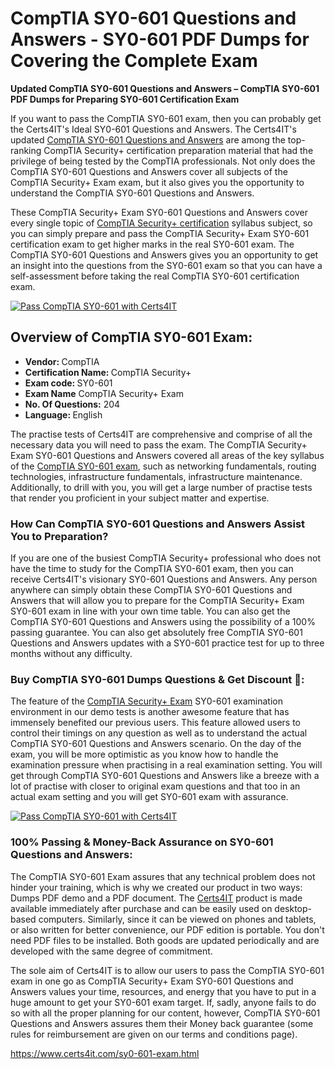  <h1>CompTIA SY0-601 <span class="exam_variation">Questions and Answers</span> - SY0-601 PDF Dumps for Covering the Complete Exam </h1>
                    <p><strong>Updated CompTIA SY0-601 <span class="exam_variation">Questions and Answers</span> – CompTIA SY0-601 PDF Dumps for Preparing SY0-601 Certification Exam</strong></p>
                 <p>If you want to pass the CompTIA SY0-601 exam, then you can probably get the Certs4IT's Ideal SY0-601 <span class="exam_variation">Questions and Answers</span>. The Certs4IT's updated 
                    <a href="https://www.certs4it.com/sy0-601-exam.html">CompTIA SY0-601 <span class="exam_variation">Questions and Answers</span></a> are among the top-ranking CompTIA Security+ certification preparation material that had the privilege of being tested by the 
                    CompTIA professionals. Not only does the CompTIA SY0-601 <span class="exam_variation">Questions and Answers</span> cover all subjects of the CompTIA Security+ Exam exam, but it 
                    also gives you the opportunity to understand the CompTIA SY0-601 <span class="exam_variation">Questions and Answers</span>.</p>
                    <p>These CompTIA Security+ Exam SY0-601 <span class="exam_variation">Questions and Answers</span> cover every single topic of <a href="https://www.certs4it.com/comptia-security-certification-exams.html">CompTIA Security+ certification</a> syllabus subject, 
                    so you can simply prepare and pass the CompTIA Security+ Exam SY0-601 certification exam to get higher marks in the 
                    real SY0-601 exam. The CompTIA SY0-601 <span class="exam_variation">Questions and Answers</span> gives you an opportunity to get an insight into the questions from the SY0-601 exam so that you can 
                    have a self-assessment before taking the real CompTIA SY0-601 certification exam.</p>
                  <p><a href="https://www.certs4it.com/sy0-601-exam.html"><img src="https://www.certs4it.com/images/get-now-100-guanteed-success-certs4it.png" class="postImage" alt="Pass CompTIA SY0-601 with Certs4IT"></a></p>
                 <h2>Overview of CompTIA SY0-601 Exam:</h2>
                    <ul>
                        <li><strong>Vendor: </strong> CompTIA</li>
                        <li><strong>Certification Name: </strong> CompTIA Security+</li>
                        <li><strong>Exam code: </strong> SY0-601</li>
                        <li><strong>Exam Name</strong> CompTIA Security+ Exam</li>
                        <li><strong>No. Of Questions:</strong> 204 </li>
                        <li><strong>Language: </strong> English</li>
                    </ul>
                    <p>The practise tests of Certs4IT are comprehensive and comprise of all the necessary data you will need to pass the exam. The CompTIA Security+ Exam 
                    SY0-601 <span class="exam_variation">Questions and Answers</span> covered all areas of the key syllabus of the <a href="https://www.certs4it.com/comptia-certification-exams.html">CompTIA SY0-601 exam</a>, such as networking fundamentals, routing technologies, infrastructure fundamentals, 
                    infrastructure maintenance. Additionally, to drill with you, you will get a large number of practise tests that render you proficient in your subject matter and expertise.</p>
                  <h3>How Can CompTIA SY0-601 <span class="exam_variation">Questions and Answers</span> Assist You to Preparation?</h3>
                    <p>If you are one of the busiest CompTIA Security+ professional who does not have the time to study for the CompTIA SY0-601 exam, then you can receive Certs4IT's visionary 
                    SY0-601 <span class="exam_variation">Questions and Answers</span>. Any person anywhere can simply obtain these CompTIA SY0-601 <span class="exam_variation">Questions and Answers</span> that will allow you to prepare for the 
                    CompTIA Security+ Exam SY0-601 exam in line with your own time table. You can also get the CompTIA SY0-601 <span class="exam_variation">Questions and Answers</span> using the 
                    possibility of a 100% passing guarantee. You can also get absolutely free CompTIA SY0-601 <span class="exam_variation">Questions and Answers</span> updates with a SY0-601 practice test for up to 
                    three months without any difficulty.</p>
                  <h3>Buy CompTIA SY0-601 Dumps Questions &amp; Get Discount 🤑:</h3>
                    <p>The feature of the <a href="https://www.certs4it.com/sy0-601-exam.html">CompTIA Security+ Exam</a> SY0-601 examination environment in our demo tests is another awesome feature that has 
                    immensely benefited our previous users. This feature allowed users to control their timings on any question as well as to understand the actual 
                    CompTIA SY0-601 <span class="exam_variation">Questions and Answers</span> scenario. On the day of the exam, you will be more optimistic as you know how to handle the examination pressure when practising in a 
                    real examination setting. You will get through CompTIA SY0-601 <span class="exam_variation">Questions and Answers</span> like a breeze with a lot of practise with closer to original exam questions and that 
                    too in an actual exam setting and you will get SY0-601 exam with assurance.</p>
                   <p><a href="https://www.certs4it.com/sy0-601-exam.html"><img src="https://www.certs4it.com/images/Get-Now-100-Real-Valid-Exam-Certs4IT.jpeg" alt="Pass CompTIA SY0-601 with Certs4IT"></a></p>
                   <h3>100% Passing &amp; Money-Back Assurance on SY0-601 <span class="exam_variation">Questions and Answers</span>:</h3>
                    <p>The CompTIA SY0-601 Exam assures that any technical problem does not hinder your training, which is why we created our product in two ways: Dumps PDF demo and a 
                    PDF document.  The <a href="https://www.certs4it.com/">Certs4IT</a> product is made available immediately after purchase and can be easily used on desktop-based computers. Similarly, since it can be viewed 
                    on phones and tablets, or also written for better convenience, our PDF edition is portable. You don't need PDF files to be installed. Both goods are updated 
                    periodically and are developed with the same degree of commitment.</p>
                   <p> The sole aim of Certs4IT is to allow our users to pass the CompTIA SY0-601 exam in one go as CompTIA Security+ Exam 
                    SY0-601 <span class="exam_variation">Questions and Answers</span> values your time, resources, and energy that you have to put in a huge amount to get your SY0-601 exam target. If, sadly, anyone fails to 
                    do so with all the proper planning for our content, however, CompTIA SY0-601 <span class="exam_variation">Questions and Answers</span> assures them their Money back guarantee (some rules for reimbursement are given 
                    on our terms and conditions page).</p>
                    <a href="https://www.certs4it.com/sy0-601-exam.html">https://www.certs4it.com/sy0-601-exam.html</a>
           
